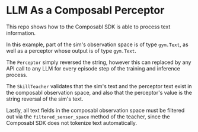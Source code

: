 # LLM As a Composabl Perceptor

This repo shows how to the Composabl SDK is able to process text information. 

In this example, part of the sim's observation space is of type `gym.Text`, as well as a perceptor whose output is of type `gym.Text`. 

The `Perceptor` simply reversed the string, however this can replaced by any API call to any LLM for every episode step of the training and inference process. 

The `SkillTeacher` validates that the sim's text and the perceptor text exist in the composabl observation space, and also that the perceptor's value is the string reversal of the sim's text. 

Lastly, all text fields in the composabl observation space must be filtered out via the `filtered_sensor_space` method of the teacher, since the Composabl SDK does not tokenize text automatically. 
